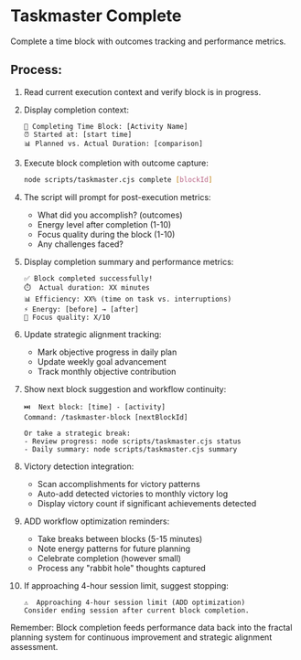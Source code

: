 # Taskmaster Complete

Complete a time block with outcomes tracking and performance metrics.

## Process:

1. Read current execution context and verify block is in progress.

2. Display completion context:
   ```
   🏁 Completing Time Block: [Activity Name]
   ⏰ Started at: [start time]
   📊 Planned vs. Actual Duration: [comparison]
   ```

3. Execute block completion with outcome capture:
   ```bash
   node scripts/taskmaster.cjs complete [blockId]
   ```

4. The script will prompt for post-execution metrics:
   - What did you accomplish? (outcomes)
   - Energy level after completion (1-10)
   - Focus quality during the block (1-10)  
   - Any challenges faced?

5. Display completion summary and performance metrics:
   ```
   ✅ Block completed successfully!
   ⏱️  Actual duration: XX minutes
   📊 Efficiency: XX% (time on task vs. interruptions)
   ⚡ Energy: [before] → [after]
   🎯 Focus quality: X/10
   ```

6. Update strategic alignment tracking:
   - Mark objective progress in daily plan
   - Update weekly goal advancement
   - Track monthly objective contribution

7. Show next block suggestion and workflow continuity:
   ```
   ⏭️  Next block: [time] - [activity]
   Command: /taskmaster-block [nextBlockId]
   
   Or take a strategic break:
   - Review progress: node scripts/taskmaster.cjs status
   - Daily summary: node scripts/taskmaster.cjs summary
   ```

8. Victory detection integration:
   - Scan accomplishments for victory patterns
   - Auto-add detected victories to monthly victory log
   - Display victory count if significant achievements detected

9. ADD workflow optimization reminders:
   - Take breaks between blocks (5-15 minutes)
   - Note energy patterns for future planning
   - Celebrate completion (however small)
   - Process any "rabbit hole" thoughts captured

10. If approaching 4-hour session limit, suggest stopping:
    ```
    ⚠️  Approaching 4-hour session limit (ADD optimization)
    Consider ending session after current block completion.
    ```

Remember: Block completion feeds performance data back into the fractal planning system for continuous improvement and strategic alignment assessment.